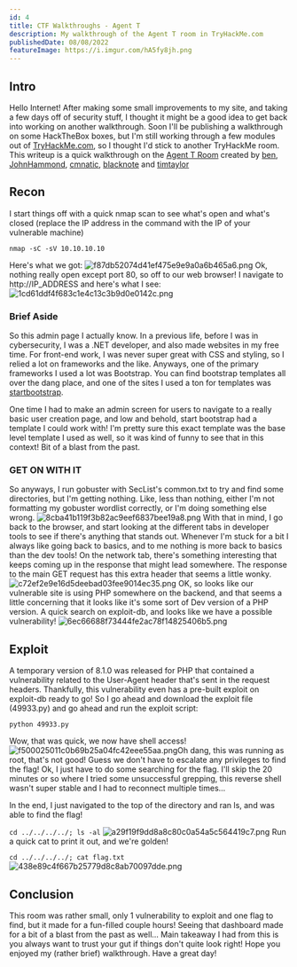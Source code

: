 ```yaml
---
id: 4
title: CTF Walkthroughs - Agent T
description: My walkthrough of the Agent T room in TryHackMe.com
publishedDate: 08/08/2022
featureImage: https://i.imgur.com/hA5fy8jh.png
---
```


## Intro
Hello Internet!
After making some small improvements to my site, and taking a few days off of security stuff, I thought it might be a good idea to get back into working on another walkthrough. Soon I'll be publishing a walkthrough on some HackTheBox boxes, but I'm still working through a few modules out of [TryHackMe.com](tryhackme.com), so I thought I'd stick to another TryHackMe room.
This writeup is a quick walkthrough on the [Agent T Room](https://tryhackme.com/room/agentt) created by [ben](https://tryhackme.com/p/ben), [JohnHammond](https://tryhackme.com/p/JohnHammond), [cmnatic](https://tryhackme.com/p/cmnatic), [blacknote](https://tryhackme.com/p/blacknote) and [timtaylor](https://tryhackme.com/p/timtaylor)

## Recon
I start things off with a quick nmap scan to see what's open and what's closed (replace the IP address in the command with the IP of your vulnerable machine)

`nmap -sC -sV 10.10.10.10`

Here's what we got:
![f87db52074d41ef475e9e9a0a6b465a6.png](https://i.imgur.com/wavMZFe.png)
Ok, nothing really open except port 80, so off to our web browser!
I navigate to http://IP_ADDRESS and here's what I see:
![1cd61ddf4f683c1e4c13c3b9d0e0142c.png](https://i.imgur.com/hA5fy8j.png)
### Brief Aside
So this admin page I actually know. In a previous life, before I was in cybersecurity, I was a .NET developer, and also made websites in my free time. For front-end work, I was never super great with CSS and styling, so I relied a lot on frameworks and the like. Anyways, one of the primary frameworks I used a lot was Bootstrap. You can find bootstrap templates all over the dang place, and one of the sites I used a ton for templates was [startbootstrap](https://startbootstrap.com).

One time I had to make an admin screen for users to navigate to a really basic user creation page, and low and behold, start bootstrap had a template I could work with! I'm pretty sure this exact template was the base level template I used as well, so it was kind of funny to see that in this context! Bit of a blast from the past.

### GET ON WITH IT
So anyways, I run gobuster with SecList's common.txt to try and find some directories, but I'm getting nothing. Like, less than nothing, either I'm not formatting my gobuster wordlist correctly, or I'm doing something else wrong.
![8cba41b119f3b82ac9eef6837bee19a8.png](https://i.imgur.com/DhUbmNt.png)
With that in mind, I go back to the browser, and start looking at the different tabs in developer tools to see if there's anything that stands out. Whenever I'm stuck for a bit I always like going back to basics, and to me nothing is more back to basics than the dev tools!
On the network tab, there's something interesting that keeps coming up in the response that might lead somewhere. The response to the main GET request has this extra header that seems a little wonky.
![c72ef2e9e16d5deebad03fee9014ec35.png](https://i.imgur.com/HoA9XB5.png)
OK, so looks like our vulnerable site is using PHP somewhere on the backend, and that seems a little concerning that it looks like it's some sort of Dev version of a PHP version. A quick search on exploit-db, and looks like we have a possible vulnerability! 
![6ec66688f73444fe2ac78f14825406b5.png](https://i.imgur.com/X6icY4N.png)

## Exploit
A temporary version of 8.1.0 was released for PHP that contained a vulnerability related to the User-Agent header that's sent in the request headers. Thankfully, this vulnerability even has a pre-built exploit on exploit-db ready to go! So I go ahead and download the exploit file (49933.py) and go ahead and run the exploit script:

`python 49933.py`

Wow, that was quick, we now have shell access!
![f500025011c0b69b25a04fc42eee55aa.png](https://i.imgur.com/8DOOlje.png)Oh dang, this was running as root, that's not good! Guess we don't have to escalate any privileges to find the flag!
Ok, I just have to do some searching for the flag. I'll skip the 20 minutes or so where I tried some unsuccessful grepping, this reverse shell wasn't super stable and I had to reconnect multiple times...

In the end, I just navigated to the top of the directory and ran ls, and was able to find the flag!

`cd ../../../../; ls -al`
![a29f19f9dd8a8c80c0a54a5c564419c7.png](https://i.imgur.com/AYlRvDX.png)
Run a quick cat to print it out, and we're golden!

`cd ../../../../; cat flag.txt`
![438e89c4f667b25779d8c8ab70097dde.png](https://i.imgur.com/A0ROazB.png)

## Conclusion
This room was rather small, only 1 vulnerability to exploit and one flag to find, but it made for a fun-filled couple hours! Seeing that dashboard made for a bit of a blast from the past as well... Main takeaway I had from this is you always want to trust your gut if things don't quite look right! Hope you enjoyed my (rather brief) walkthrough. Have a great day!
